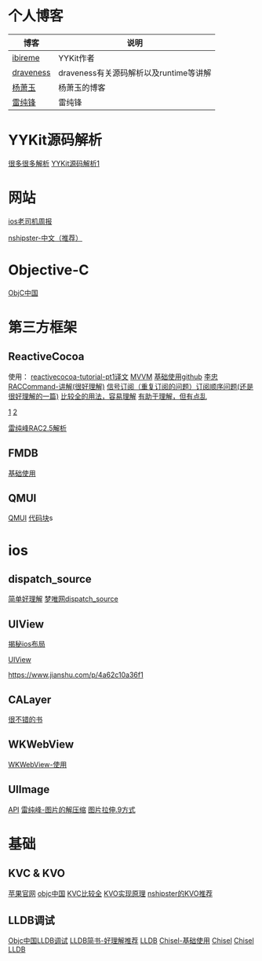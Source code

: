 # 个人博客

| 博客 | 说明 |
| --- | --- |
| [ibireme](https://blog.ibireme.com) | YYKit作者 |
| [draveness](https://draveness.me/index) | draveness有关源码解析以及runtime等讲解 |
| [杨萧玉](http://yulingtianxia.com) | 杨萧玉的博客 |
| [雷纯锋](http://blog.leichunfeng.com/blog/archives/) | 雷纯锋 |

# YYKit源码解析
[很多很多解析](https://www.jianshu.com/p/8398b124a1f9)
[YYKit源码解析1](https://blog.csdn.net/j_av_a/article/details/70256414)


# 网站

[ios老司机周报](https://juejin.im/user/5a52075e6fb9a01c9d31b107/posts)

[nshipster-中文（推荐）](https://nshipster.cn/)

# Objective-C

[ObjC中国](https://www.objccn.io/issues/)



# 第三方框架

## ReactiveCocoa

使用：
[reactivecocoa-tutorial-pt1译文](https://www.jianshu.com/p/9aa0e296e46c)
[MVVM](https://www.jianshu.com/p/4061953f5cd8)
[基础使用github](https://github.com/WiKi123/ReactiveCocoa_Use)
[李忠](http://limboy.me/tech/2014/06/06/deep-into-reactivecocoa2.html)
[RACCommand-讲解(很好理解)](https://www.jianshu.com/p/1a0185782d8a)
[信号订阅（重复订阅的问题）订阅顺序问题(还是很好理解的一篇)](https://www.jianshu.com/p/1f1c35573370)
[比较全的用法，容易理解](https://www.jianshu.com/p/87ef6720a096)
[有助于理解，但有点乱](http://www.cocoachina.com/ios/20150817/13071.html)

[1](https://www.jianshu.com/p/d7d951a99db8)
[2](https://www.jianshu.com/u/12201cdd5d7a)


[雷纯峰RAC2.5解析](http://blog.leichunfeng.com/blog/2015/12/25/reactivecocoa-v2-dot-5-yuan-ma-jie-xi-zhi-jia-gou-zong-lan/)

## FMDB
[基础使用](https://www.jianshu.com/p/4eb22deadba6)

## QMUI
[QMUI](http://qmuiteam.com/ios)
[代码块](https://github.com/QMUI/QMUI_iOS_CodeSnippets)s

# ios

## dispatch_source

[简单好理解](https://www.jianshu.com/p/880c2f9301b6)
[梦唯网dispatch_source](http://www.dreamingwish.com/article/grand-central-dispatch-basic-3.html)

## UIView
[揭秘ios布局](https://juejin.im/post/5a951c655188257a804abf94#heading-5)

[UIView](https://www.cnblogs.com/snake-hand/p/3190021.html)

https://www.jianshu.com/p/4a62c10a36f1

## CALayer 
[很不错的书](https://zsisme.gitbooks.io/ios-/content/)

## WKWebView

[WKWebView-使用](https://www.jianshu.com/p/4fa8c4eb1316)

## UIImage
[API](https://www.jianshu.com/p/e9aa48155c11)
[雷纯峰-图片的解压缩](https://www.jianshu.com/p/748f9abafff8)
[图片拉伸.9方式](https://blog.csdn.net/zhongad007/article/details/78404232)
# 基础

## KVC & KVO
[苹果官网](https://developer.apple.com/library/archive/documentation/Cocoa/Conceptual/KeyValueCoding/index.html#//apple_ref/doc/uid/10000107-SW1)
[objc中国](https://objccn.io/issue-7-3/)
[KVC比较全](https://www.jianshu.com/p/45cbd324ea65)
[KVO实现原理](https://www.jianshu.com/p/e59bb8f59302)
[nshipster的KVO推荐](https://nshipster.cn/key-value-observing/)

## LLDB调试

[Objc中国LLDB调试](https://objccn.io/issue-19-2/)
[LLDB简书-好理解推荐](https://www.jianshu.com/p/e89af3e9a8d7)
[LLDB](https://blog.csdn.net/baihuaxiu123/article/details/51316510)
[Chisel-基础使用](https://www.jianshu.com/p/d5d8c7dbce55)
[Chisel](https://www.jianshu.com/p/570dc9287e5e)
[Chisel](https://www.jianshu.com/p/afaaacc55460)
[LLDB](https://www.jianshu.com/p/e89af3e9a8d7)

